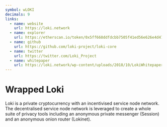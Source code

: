 ```yaml
---
symbol: wLOKI
decimals: 9
links:
  - name: website
    url: https://loki.network
  - name: explorer
    url: https://etherscan.io/token/0x5ff668ddfdcbb7505f41ed56e626e4d4719dcb26
  - name: github
    url: https://github.com/loki-project/loki-core
  - name: twitter
    url: https://twitter.com/Loki_Project
  - name: whitepaper
    url: https://loki.network/wp-content/uploads/2018/10/LokiWhitepaperV3_1.pdf
---
```


# Wrapped Loki

Loki is a private cryptocurrency with an incentivised service node network. The decentralised service node network is leveraged to create a whole suite of privacy tools including an anonymous private messenger (Session) and an anonymous onion router (Lokinet).

